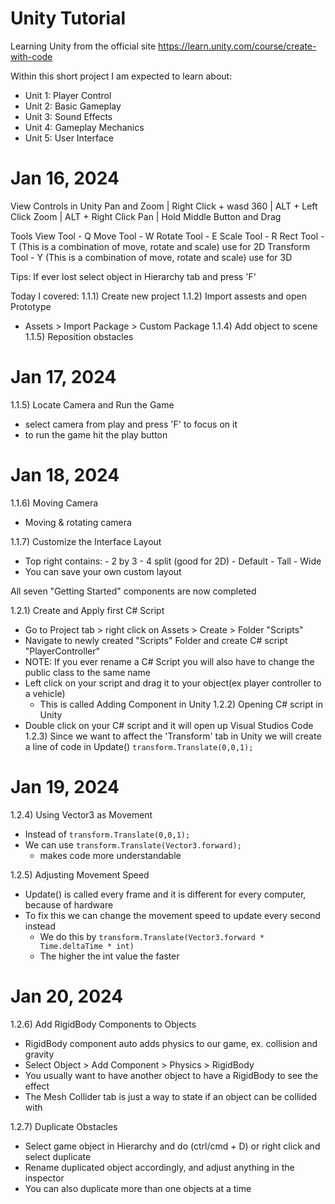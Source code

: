 # Unity Tutorial
Learning Unity from the official site
https://learn.unity.com/course/create-with-code

Within this short project I am expected to learn about:
  - Unit 1: Player Control
  - Unit 2: Basic Gameplay
  - Unit 3: Sound Effects
  - Unit 4: Gameplay Mechanics
  - Unit 5: User Interface

# Jan 16, 2024

View Controls in Unity
Pan and Zoom | Right Click + wasd
360          | ALT + Left Click
Zoom         | ALT + Right Click
Pan          | Hold Middle Button and Drag

Tools
View Tool - Q
Move Tool - W
Rotate Tool - E
Scale Tool - R
Rect Tool - T (This is a combination of move, rotate and scale) use for 2D
Transform Tool - Y (This is a combination of move, rotate and scale) use for 3D

Tips:
If ever lost select object in Hierarchy tab and press 'F'

Today I covered:
1.1.1) Create new project
1.1.2) Import assests and open Prototype
   - Assets > Import Package > Custom Package
1.1.4) Add object to scene
1.1.5) Reposition obstacles

# Jan 17, 2024

1.1.5) Locate Camera and Run the Game
  - select camera from play and press 'F' to focus on it
  - to run the game hit the play button

# Jan 18, 2024

1.1.6) Moving Camera
   - Moving & rotating camera

1.1.7) Customize the Interface Layout
   - Top right contains:
    - 2 by 3
    - 4 split (good for 2D)
    - Default
    - Tall
    - Wide
   - You can save your own custom layout

All seven "Getting Started" components are now completed

1.2.1) Create and Apply first C# Script
   - Go to Project tab > right click on Assets > Create > Folder "Scripts"
   - Navigate to newly created "Scripts" Folder and create C# script "PlayerController"
   - NOTE: If you ever rename a C# Script you will also have to change the public class to the same name
   - Left click on your script and drag it to your object(ex player controller to a vehicle)
       - This is called Adding Component in Unity
1.2.2) Opening C# script in Unity
   - Double click on your C# script and it will open up Visual Studios Code
1.2.3) Since we want to affect the 'Transform' tab in Unity we will create a line of code in Update()
  `transform.Translate(0,0,1);`

# Jan 19, 2024

1.2.4) Using Vector3 as Movement
  - Instead of `transform.Translate(0,0,1);`
  - We can use `transform.Translate(Vector3.forward);`
    - makes code more understandable

1.2.5) Adjusting Movement Speed
  - Update() is called every frame and it is different for every computer, because of hardware
  - To fix this we can change the movement speed to update every second instead
      - We do this by `transform.Translate(Vector3.forward * Time.deltaTime * int)`
      - The higher the int value the faster

# Jan 20, 2024

1.2.6) Add RigidBody Components to Objects
  - RigidBody component auto adds physics to our game, ex. collision and gravity
  - Select Object > Add Component > Physics > RigidBody
  - You usually want to have another object to have a RigidBody to see the effect
  - The Mesh Collider tab is just a way to state if an object can be collided with

1.2.7) Duplicate Obstacles
  - Select game object in Hierarchy and do (ctrl/cmd + D) or right click and select duplicate
  - Rename duplicated object accordingly, and adjust anything in the inspector
  - You can also duplicate more than one objects at a time
